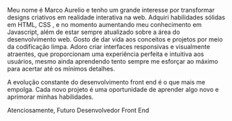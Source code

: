 Meu nome é Marco Aurelio e tenho um grande interesse por transformar designs criativos em realidade interativa na web.
Adquiri habilidades sólidas em HTML, CSS , e no momento aumentando meu conhecimento em Javascript, 
além de estar sempre atualizado sobre a área do desenvolvimento web.
Gosto de dar vida aos conceitos e projetos por meio da codificação limpa. Adoro criar interfaces responsivas e visualmente atraentes,
que proporcionam uma experiência perfeita e intuitiva aos usuários, mesmo ainda aprendendo tento sempre me esforçar ao máximo para acertar até os mínimos detalhes. 

A evolução constante do desenvolvimento front end é o que mais me empolga. Cada novo projeto é uma oportunidade de aprender algo novo e aprimorar minhas habilidades.

Atenciosamente,
Futuro Desenvolvedor Front End
